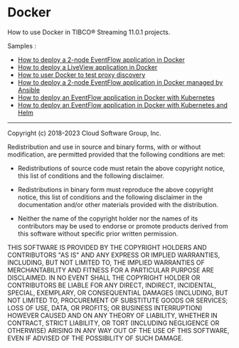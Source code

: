 # Docker

How to use Docker in TIBCO&reg; Streaming 11.0.1 projects.

Samples :

* [How to deploy a 2-node EventFlow application in Docker](ef-2node/README.md)
* [How to deploy a LiveView application in Docker](lv-1node/README.md)
* [How to user Docker to test proxy discovery](pd-test/README.md)
* [How to deploy a 2-node EventFlow application in Docker managed by Ansible](ef-2node-ansible/README.md)
* [How to deploy an EventFlow application in Docker with Kubernetes](ef-kubernetes/README.md)
* [How to deploy an EventFlow application in Docker with Kubernetes and Helm](ef-helm/README.md)

---
Copyright (c) 2018-2023 Cloud Software Group, Inc.

Redistribution and use in source and binary forms, with or without
modification, are permitted provided that the following conditions are met:

* Redistributions of source code must retain the above copyright notice, this
  list of conditions and the following disclaimer.

* Redistributions in binary form must reproduce the above copyright notice,
  this list of conditions and the following disclaimer in the documentation
  and/or other materials provided with the distribution.

* Neither the name of the copyright holder nor the names of its
  contributors may be used to endorse or promote products derived from
  this software without specific prior written permission.

THIS SOFTWARE IS PROVIDED BY THE COPYRIGHT HOLDERS AND CONTRIBUTORS "AS IS"
AND ANY EXPRESS OR IMPLIED WARRANTIES, INCLUDING, BUT NOT LIMITED TO, THE
IMPLIED WARRANTIES OF MERCHANTABILITY AND FITNESS FOR A PARTICULAR PURPOSE ARE
DISCLAIMED. IN NO EVENT SHALL THE COPYRIGHT HOLDER OR CONTRIBUTORS BE LIABLE
FOR ANY DIRECT, INDIRECT, INCIDENTAL, SPECIAL, EXEMPLARY, OR CONSEQUENTIAL
DAMAGES (INCLUDING, BUT NOT LIMITED TO, PROCUREMENT OF SUBSTITUTE GOODS OR
SERVICES; LOSS OF USE, DATA, OR PROFITS; OR BUSINESS INTERRUPTION) HOWEVER
CAUSED AND ON ANY THEORY OF LIABILITY, WHETHER IN CONTRACT, STRICT LIABILITY,
OR TORT (INCLUDING NEGLIGENCE OR OTHERWISE) ARISING IN ANY WAY OUT OF THE USE
OF THIS SOFTWARE, EVEN IF ADVISED OF THE POSSIBILITY OF SUCH DAMAGE.
